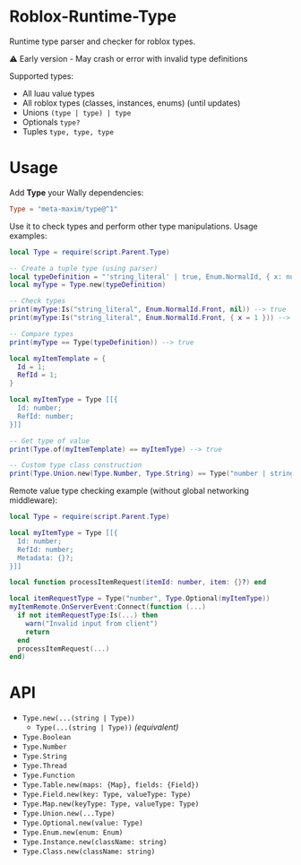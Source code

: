 # Roblox-Runtime-Type
Runtime type parser and checker for roblox types.

⚠️ Early version - May crash or error with invalid type definitions

Supported types:
  - All luau value types
  - All roblox types (classes, instances, enums) (until updates)
  - Unions `(type | type) | type`
  - Optionals `type?`
  - Tuples `type, type, type`

# Usage

Add **Type** your Wally dependencies:
```toml
Type = "meta-maxim/type@^1"
```

Use it to check types and perform other type manipulations. Usage examples:
```lua
local Type = require(script.Parent.Type)

-- Create a tuple type (using parser)
local typeDefinition = "'string_literal' | true, Enum.NormalId, { x: number, y: number }?"
local myType = Type.new(typeDefinition)

-- Check types
print(myType:Is("string_literal", Enum.NormalId.Front, nil)) --> true
print(myType:Is("string_literal", Enum.NormalId.Front, { x = 1 })) --> false

-- Compare types
print(myType == Type(typeDefinition)) --> true

local myItemTemplate = {
  Id = 1;
  RefId = 1;
}

local myItemType = Type [[{
  Id: number;
  RefId: number;
}]]

-- Get type of value
print(Type.of(myItemTemplate) == myItemType) --> true

-- Custom type class construction
print(Type.Union.new(Type.Number, Type.String) == Type("number | string")) --> true
```

Remote value type checking example (without global networking middleware):
```lua
local Type = require(script.Parent.Type)

local myItemType = Type [[{
  Id: number;
  RefId: number;
  Metadata: {}?;
}]]

local function processItemRequest(itemId: number, item: {}?) end

local itemRequestType = Type("number", Type.Optional(myItemType))
myItemRemote.OnServerEvent:Connect(function (...)
  if not itemRequestType:Is(...) then
    warn("Invalid input from client")
    return
  end
  processItemRequest(...)
end)
```

# API
  - `Type.new(...(string | Type))`
    - `Type(...(string | Type))` *(equivalent)*
  - `Type.Boolean`
  - `Type.Number`
  - `Type.String`
  - `Type.Thread`
  - `Type.Function`
  - `Type.Table.new(maps: {Map}, fields: {Field})`
  - `Type.Field.new(key: Type, valueType: Type)`
  - `Type.Map.new(keyType: Type, valueType: Type)`
  - `Type.Union.new(...Type)`
  - `Type.Optional.new(value: Type)`
  - `Type.Enum.new(enum: Enum)`
  - `Type.Instance.new(className: string)`
  - `Type.Class.new(className: string)`
